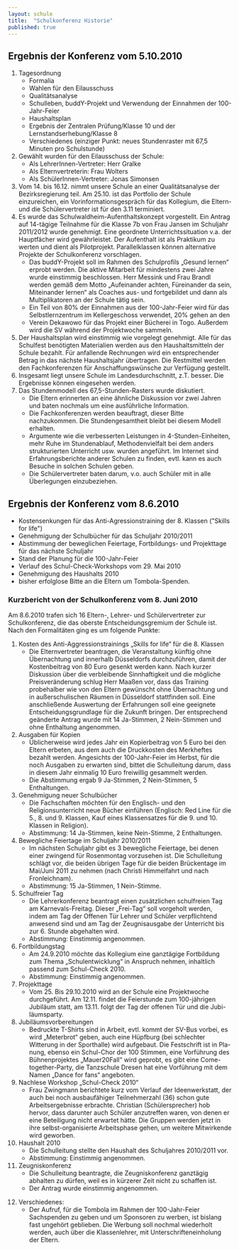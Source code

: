 ```yaml
---
layout: schule
title:  "Schulkonferenz Historie"
published: true
---
```



## Ergebnis der Konferenz vom 5.10.2010

1. Tagesordnung
	- Formalia
	- Wahlen für den Eilausschuss
	- Qualitätsanalyse
	- Schulleben, buddY-Projekt und Verwendung der Einnahmen der 100-Jahr-Feier
	- Haushaltsplan
	- Ergebnis der Zentralen Prüfung/Klasse 10 und der Lernstandserhebung/Klasse 8
	- Verschiedenes (einziger Punkt: neues Stundenraster mit 67,5 Minuten pro Schulstunde)
3. Gewählt wurden für den Eilausschuss der Schule: 
	- Als LehrerInnen-Vertreter: Herr Gralke
	- Als Elternvertreterin: Frau Wolters
	- Als SchülerInnen-Vertreter: Jonas Simonsen
4. Vom 14. bis 16.12. nimmt unsere Schule an einer Qualitätsanalyse der Bezirksregierung teil. Am 25.10. ist das Portfolio der Schule einzureichen, ein Vorinformationsgespräch für das Kollegium, die Eltern- und die Schülervertreter ist für den 3.11 terminiert. 
5. Es wurde das Schulwaldheim-Aufenthaltskonzept vorgestellt. Ein Antrag auf 14-tägige Teilnahme für die Klasse 7b von Frau Jansen im Schuljahr 2011/2012 wurde genehmigt. Eine geordnete Unterrichtssituation v.a. der Hauptfächer wird gewährleistet. Der Aufenthalt ist als Praktikum zu werten und dient als Pilotprojekt. Parallelklassen können alternative Projekte der Schulkonferenz vorschlagen.
	- Das buddY-Projekt soll im Rahmen des Schulprofils „Gesund lernen“ erprobt werden. Die aktive Mitarbeit für mindestens zwei Jahre wurde einstimmig beschlossen. Herr Messink und Frau Brandl werden gemäß dem Motto „Aufeinander achten, Füreinander da sein, Miteinander lernen“ als Coaches aus- und fortgebildet und dann als Multiplikatoren an der Schule tätig sein.
	- Ein Teil von 80% der Einnahmen aus der 100-Jahr-Feier wird für das Selbstlernzentrum im Kellergeschoss verwendet, 20% gehen an den
	- Verein Dekawowo für das Projekt einer Bücherei in Togo. Außerdem wird die SV während der Projektwoche sammeln. 
6. Der Haushaltsplan wird einstimmig wie vorgelegt genehmigt. Alle für das Schulfest benötigten Materialien werden aus den Haushaltsmitteln der Schule bezahlt. Für anfallende Rechnungen wird ein entsprechender Betrag in das nächste Haushaltsjahr übertragen. Die Restmittel werden den Fachkonferenzen für Anschaffungswünsche zur Verfügung gestellt.
7. Insgesamt liegt unsere Schule im Landesdurchschnitt, z.T. besser. Die Ergebnisse können eingesehen werden.
8. Das Stundenmodell des 67,5-Stunden-Rasters wurde diskutiert. 
	- Die Eltern erinnerten an eine ähnliche Diskussion vor zwei Jahren und baten nochmals um eine ausführliche Information. 
	- Die Fachkonferenzen werden beauftragt, dieser Bitte nachzukommen. Die Stundengesamtheit bleibt bei diesem Modell erhalten. 
	- Argumente wie die verbesserten Leistungen in 4-Stunden-Einheiten, mehr Ruhe im Stundenablauf, Methodenvielfalt bei dem anders strukturierten Unterricht usw. wurden angeführt. Im Internet sind Erfahrungsberichte anderer Schulen zu finden, evtl. kann es auch Besuche in solchen Schulen geben. 
	- Die Schülervertreter baten darum, v.o. auch Schüler mit in alle Überlegungen einzubeziehen.


## Ergebnis der Konferenz vom 8.6.2010

- Kostensenkungen für das Anti-Agressionstraining der 8. Klassen ("Skills for life")
- Genehmigung der Schulbücher für das Schuljahr 2010/2011
- Abstimmung der beweglichen Feiertage, Fortbildungs- und Projekttage für das nächste Schuljahr
- Stand der Planung für die 100-Jahr-Feier
- Verlauf des Schul-Check-Workshops vom 29. Mai 2010
- Genehmigung des Haushalts 2010
- bisher erfolglose Bitte an die Eltern um Tombola-Spenden.

### Kurzbericht von der Schulkonferenz vom 8. Juni 2010

Am 8.6.2010 trafen sich 16 Eltern-, Lehrer- und Schülervertreter zur Schulkonferenz, die das oberste Entscheidungsgremium der Schule ist. Nach den Formalitäten ging es um folgende Punkte:

1. Kosten des Anti-Aggressionstrainings „Skills for life“ für die 8. Klassen
	- Die Elternvertreter beantragen, die Veranstaltung künftig ohne Übernachtung und innerhalb Düsseldorfs durchzuführen, damit der Kostenbeitrag von 80 Euro gesenkt werden kann. Nach kurzer Diskussion über die verbleibende Sinnhaftigkeit und die mögliche Preisveränderung schlug Herr Maaßen vor, dass das Training probehalber wie von den Eltern gewünscht ohne Übernachtung und in außerschulischen Räumen in Düsseldorf stattfinden soll. Eine anschließende Auswertung der Erfahrungen soll eine geeignete Entscheidungsgrundlage für die Zukunft bringen. Der entsprechend geänderte Antrag wurde mit 14 Ja-Stimmen, 2 Nein-Stimmen und ohne Enthaltung angenommen.
2. Ausgaben für Kopien
	- Üblicherweise wird jedes Jahr ein Kopierbeitrag von 5 Euro bei den Eltern erbeten, aus dem auch die Druckkosten des Merkheftes bezahlt werden. Angesichts der 100-Jahr-Feier im Herbst, für die noch Ausgaben zu erwarten sind, bittet die Schulleitung darum, dass in diesem Jahr einmalig 10 Euro freiwillig gesammelt werden.
	- Die Abstimmung ergab 9 Ja-Stimmen, 2 Nein-Stimmen, 5 Enthaltungen.
3. Genehmigung neuer Schulbücher
	- Die Fachschaften möchten für den Englisch- und den Religionsunterricht neue Bücher einführen (Englisch: Red Line für die 5., 8. und 9. Klassen, Kauf eines Klassensatzes für die 9. und 10. Klassen in Religion). 
	- Abstimmung: 14 Ja-Stimmen, keine Nein-Stimme, 2 Enthaltungen.
4. Bewegliche Feiertage im Schuljahr 2010/2011
	- Im nächsten Schuljahr gibt es 3 bewegliche Feiertage, bei denen einer zwingend für Rosenmontag vorzusehen ist. Die Schulleitung schlägt vor, die beiden übrigen Tage für die beiden Brückentage im Mai/Juni 2011 zu nehmen (nach Christi Himmelfahrt und nach Fronleichnam).
	- Abstimmung: 15 Ja-Stimmen, 1 Nein-Stimme.
5. Schulfreier Tag
	- Die Lehrerkonferenz beantragt einen zusätzlichen schulfreien Tag am Karnevals-Freitag. Dieser „Frei-Tag“ soll vorgeholt werden, indem am Tag der Offenen Tür Lehrer und Schüler verpflichtend anwesend sind und am Tag der Zeugnisausgabe der Unterricht bis zur 6. Stunde abgehalten wird.
	- Abstimmung: Einstimmig angenommen.
6. Fortbildungstag
	- Am 24.9.2010 möchte das Kollegium eine ganztägige Fortbildung zum Thema „Schulentwicklung“ in Anspruch nehmen, inhaltlich passend zum Schul-Check 2010.
	- Abstimmung: Einstimmig angenommen.
7. Projekttage
	- Vom 25. Bis 29.10.2010 wird an der Schule eine Projektwoche durchgeführt. Am 12.11. findet die Feierstunde zum 100-jährigen Jubiläum statt, am 13.11. folgt der Tag der offenen Tür und die Jubi-läumsparty.
8. Jubiläumsvorbereitungen
	- Bedruckte T-Shirts sind in Arbeit, evtl. kommt der SV-Bus vorbei, es wird „Meterbrot“ geben, auch eine Hüpfburg (bei schlechter Witterung in der Sporthalle) wird aufgebaut. Die Festschrift ist in Pla-nung, ebenso ein Schul-Chor der 100 Stimmen, eine Vorführung des Bühnenprojektes „Mauer20Fall“ wird geprobt, es gibt eine Come-together-Party, die Tanzschule Dresen hat eine Vorführung mit dem Namen „Dance for fans“ angeboten.
9. Nachlese Workshop „Schul-Check 2010“
	- Frau Zwingmann berichtete kurz vom Verlauf der Ideenwerkstatt, der auch bei noch ausbaufähiger Teilnehmerzahl (36) schon gute Arbeitsergebnisse erbrachte. Christian (Schülersprecher) hob hervor, dass darunter auch Schüler anzutreffen waren, von denen er eine Beteiligung nicht erwartet hätte. Die Gruppen werden jetzt in ihre selbst-organisierte Arbeitsphase gehen, um weitere Mitwirkende wird geworben.
10. Haushalt 2010
	- Die Schulleitung stellte den Haushalt des Schuljahres 2010/2011 vor.
	- Abstimmung: Einstimmig angenommen.
11. Zeugniskonferenz
	- Die Schulleitung beantragte, die Zeugniskonferenz ganztägig abhalten zu dürfen, weil es in kürzerer Zeit nicht zu schaffen ist.
	- Der Antrag wurde einstimmig angenommen.
12) Verschiedenes: 
	- Der Aufruf, für die Tombola im Rahmen der 100-Jahr-Feier Sachspenden zu geben und um Sponsoren zu werben, ist bislang fast ungehört geblieben. Die Werbung soll nochmal wiederholt werden, auch über die Klassenlehrer, mit Unterschrifteneinholung der Eltern.
